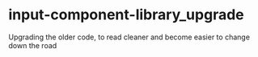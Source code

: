 # input-component-library_upgrade
Upgrading the older code, to read cleaner and become easier to change down the road
